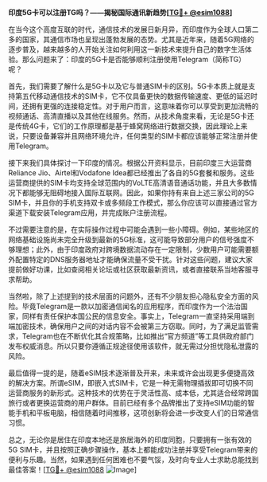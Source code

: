 **印度5G卡可以注册TG吗？——揭秘国际通讯新趋势[[TG💪+ @esim1088](https://t.me/s/esim1088)]**

在当今这个高度互联的时代，通信技术的发展日新月异，而印度作为全球人口第二多的国家，其通信市场也呈现出蓬勃发展的态势。尤其是近年来，随着5G网络的逐步普及，越来越多的人开始关注如何利用这一新技术来提升自己的数字生活体验。那么问题来了：印度的5G卡是否能够顺利注册使用Telegram（简称TG）呢？

首先，我们需要了解什么是5G卡以及它与普通SIM卡的区别。5G卡本质上就是支持第五代移动通信技术的SIM卡，它不仅具备更快的数据传输速度、更低的延迟时间，还拥有更强的连接稳定性。对于用户而言，这意味着你可以享受到更加流畅的视频通话、高清直播以及其他在线服务。然而，从技术角度来看，无论是5G卡还是传统4G卡，它们的工作原理都是基于蜂窝网络进行数据交换，因此理论上来说，只要设备兼容并且网络环境允许，任何类型的SIM卡都应该能够正常注册并使用Telegram。

接下来我们具体探讨一下印度的情况。根据公开资料显示，目前印度三大运营商Reliance Jio、Airtel和Vodafone Idea都已经推出了各自的5G套餐和服务。这些运营商提供的SIM卡均支持全球范围内的VoLTE高清语音通话功能，并且大多数情况下都能够无阻碍地接入国际互联网。因此，如果你持有来自上述三家公司的5G SIM卡，并且你的手机支持双卡或多频段工作模式，那么你应该可以直接通过官方渠道下载安装Telegram应用，并完成账户注册流程。

不过需要注意的是，在实际操作过程中可能会遇到一些小障碍。例如，某些地区的网络基础设施尚未完全升级到最新的5G标准，这可能导致部分用户的信号强度不够理想；此外，由于印度政府对跨境数据流动存在一定限制，少数用户可能需要额外配置特定的DNS服务器地址才能确保流量不受干扰。针对这些问题，建议大家提前做好功课，比如查阅相关论坛或社区获取最新资讯，或者直接联系当地客服寻求帮助。

当然啦，除了上述提到的技术层面的问题外，还有不少朋友担心隐私安全方面的风险。毕竟Telegram是一款以加密通信闻名的应用程序，而印度作为一个法治国家，同样有责任保护本国公民的信息安全。事实上，Telegram一直坚持采用端到端加密技术，确保用户之间的对话内容不会被第三方窃取。同时，为了满足监管需求，Telegram也在不断优化其合规策略，比如推出“官方频道”等工具供政府部门发布权威消息。所以只要你遵循正规途径使用该软件，就无需过分担忧隐私泄露的风险。

最后值得一提的是，随着eSIM技术逐渐普及开来，未来或许会出现更多便捷高效的解决方案。所谓eSIM，即嵌入式SIM卡，它是一种无需物理插拔即可切换不同运营商服务的新形式。这种技术的优势在于灵活性高、成本低，尤其适合经常跨国旅行或者更换运营商的用户群体。目前已经有多个品牌推出了支持eSIM功能的智能手机和平板电脑，相信随着时间推移，这项创新将会进一步改变人们的日常通信习惯。

总之，无论你是居住在印度本地还是旅居海外的印度同胞，只要拥有一张有效的5G SIM卡，并且按照正确步骤操作，基本上都能成功注册并享受Telegram带来的便利与乐趣。当然，如果遇到任何困难也不要气馁，及时向专业人士求助总能找到最佳答案！[[TG💪+ @esim1088](https://t.me/s/esim1088) ![Image](https://i.postimg.cc/4NQfJmqS/Snipaste-2025-05-13-00-14-12.png)]